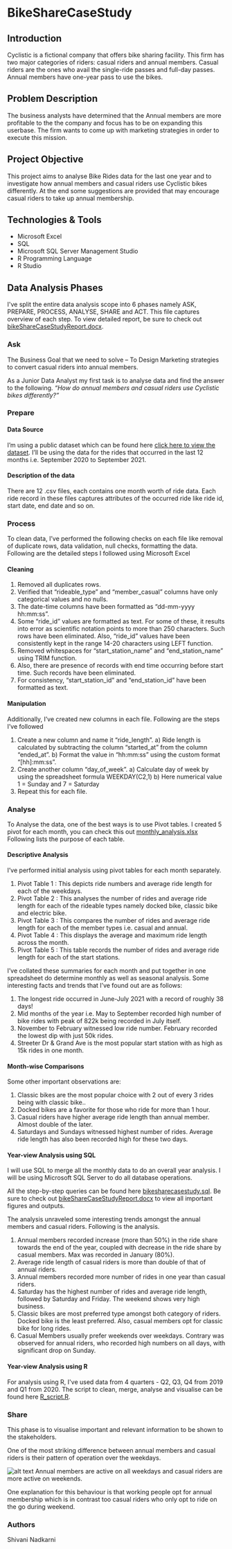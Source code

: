 # BikeShareCaseStudy
## Introduction
Cyclistic is a fictional company that offers bike sharing facility. This firm has two major categories of riders: casual riders and annual members. Casual riders are the ones who avail the single-ride passes and full-day passes. Annual members have one-year pass to use the bikes. 

## Problem Description 
The business analysts have determined that the Annual members are more profitable to the the company and focus has to be on expanding this userbase. The firm wants to come up with marketing strategies in order to execute this mission.

## Project Objective
This project aims to analyse Bike Rides data for the last one year and to investigate how annual members and casual riders use Cyclistic bikes differently. At the end some suggestions are provided that may encourage casual riders to take up annual membership.

## Technologies & Tools
* Microsoft Excel
* SQL
* Microsoft SQL Server Management Studio
* R Programming Language
* R Studio

## Data Analysis Phases
I've split the entire data analysis scope into 6 phases namely ASK, PREPARE, PROCESS, ANALYSE, SHARE and ACT. This file captures overview of each step. To view detailed report, be sure to check out [bikeShareCaseStudyReport.docx](https://github.com/shivani-nadkarni/BikeShareCaseStudy/blob/master/caseStudyReport.docx).

### Ask
The Business Goal that we need to solve – To Design  Marketing strategies to convert casual riders into annual members.

As a Junior Data Analyst my first task is to analyse data and find the answer to the following.
*“How do annual members and casual riders use Cyclistic bikes differently?”*

### Prepare

#### Data Source
I’m using a public dataset which can be found here [click here to view the dataset](https://divvy-tripdata.s3.amazonaws.com/index.html).
I’ll be using the data for the rides that occurred in the last 12 months i.e. September 2020 to September 2021.

#### Description of the data
There are 12 .csv files, each contains one month worth of ride data. Each ride record in these files captures attributes of the occurred ride like ride id, start date, end date and so on.

### Process

To clean data, I’ve performed the following checks on each file like removal of duplicate rows, data validation, null checks, formatting the data. Following are the detailed steps I followed using Microsoft Excel

#### Cleaning

1.	Removed all duplicates rows.
2.	Verified that “rideable_type” and “member_casual” columns have only categorical values and no nulls.
3.	The date-time columns have been formatted as “dd-mm-yyyy hh:mm:ss”.
4.	Some “ride_id” values are formatted as text. For some of these, it results into error as scientific notation points to more than 250 characters. Such rows have been eliminated. Also, “ride_id” values have been consistently kept in the range 14-20 characters using LEFT function.
5.	Removed whitespaces for “start_station_name” and “end_station_name” using TRIM function.
6.	Also, there are presence of records with end time occurring before start time. Such records have been eliminated.
7.	For consistency, “start_station_id” and “end_station_id” have been formatted as text.

#### Manipulation
Additionally, I’ve created new columns in each file. Following are the steps I’ve followed
1)	Create a new column and name it “ride_length”.
a)	Ride length is calculated by subtracting the column “started_at” from the column “ended_at”. 
b)	Format the value in “hh:mm:ss” using the custom format “[hh]:mm:ss”.
2)	Create another column “day_of_week”.
a)	Calculate day of week by using the spreadsheet formula WEEKDAY(C2,1)
b)	Here numerical value 1 = Sunday and 7 = Saturday
3)	Repeat this for each file.

### Analyse

To Analyse the data, one of the best ways is to use Pivot tables. I created 5 pivot for each month, you can check this out [monthly_analysis.xlsx](https://github.com/shivani-nadkarni/BikeShareCaseStudy/blob/master/year_view_analysis.xlsx) Following lists the purpose of each table. 

#### Descriptive Analysis
I’ve performed initial analysis using pivot tables for each month separately.
1)	Pivot Table 1 : This depicts ride numbers and average ride length for each of the weekdays.
2)	Pivot Table 2 : This analyses the number of rides and average ride length for each of the rideable types namely docked bike, classic bike and electric bike.
3)	Pivot Table 3 : This compares the number of rides and average ride length for each of the member types i.e. casual and annual.
4)	Pivot Table 4 : This displays the average and maximum ride length across the month.
5)	Pivot Table 5 : This table records the number of rides and average ride length for each of the start stations.

I’ve collated these summaries for each month and put together in one spreadsheet do determine monthly as well as seasonal analysis.
Some interesting facts and trends that I’ve found out are as follows:
1)	The longest ride occurred in June-July 2021 with a record of roughly 38 days!
2)	Mid months of the year i.e. May to September recorded high number of bike rides with peak of 822k being recorded in July itself.
3)	November to February witnessed low ride number. February recorded the lowest dip with just 50k rides.
4)	Streeter Dr & Grand Ave is the most popular start station with as high as 15k rides in one month.

#### Month-wise Comparisons
Some other important observations are:

1)	Classic bikes are the most popular choice with 2 out of every 3 rides being with classic bike..
2)	Docked bikes are a favorite for those who ride for more than 1 hour.
3)	Casual riders have higher average ride length than annual member. Almost double of the later.
4)	Saturdays and Sundays witnessed highest number of rides. Average ride length has also been recorded high for these two days.

#### Year-view Analysis using SQL
I will use SQL to merge all the monthly data to do an overall year analysis. I will be using Microsoft SQL Server to do all database operations.

All the step-by-step queries can be found here [bikesharecasestudy.sql](https://github.com/shivani-nadkarni/BikeShareCaseStudy/blob/master/SQLscript.sql). Be sure to check out [bikeShareCaseStudyReport.docx](https://github.com/shivani-nadkarni/BikeShareCaseStudy/blob/master/caseStudyReport.docx) to view all important figures and outputs.

The analysis unraveled some interesting trends amongst the annual members and casual riders. Following is the analysis.

1)	Annual members recorded increase (more than 50%) in the ride share towards the end of the year, coupled with decrease in the ride share by casual members.  Max was recorded in January (80%).
2)	Average ride length of casual riders is more than double of that of annual riders.
3)	Annual members recorded more number of rides in one year than casual riders.
4)	Saturday has the highest number of rides and average ride length, followed by Saturday and Friday. The weekend shows very high business.
5)	Classic bikes are most preferred type amongst both category of riders. Docked bike is the least preferred. Also, casual members opt for classic bike for long rides.
6)	Casual Members usually prefer weekends over weekdays. Contrary was observed for annual riders, who recorded high numbers on all days, with significant drop on Sunday.

#### Year-view Analysis using R

For analysis using R, I've used data from 4 quarters - Q2, Q3, Q4 from 2019 and Q1 from 2020. The script to clean, merge, analyse and visualise can be found here [R_script.R](https://github.com/shivani-nadkarni/BikeShareCaseStudy/blob/master/Rscript.R ).

### Share

This phase is to visualise important and relevant information to be shown to the stakeholders.

One of the most striking difference between annual members and casual riders is their pattern of operation over the weekdays.

![alt text](https://github.com/shivani-nadkarni/BikeShareCaseStudy/blob/master/images/weeklyRides_bar.png)
Annual members are active on all weekdays and casual riders are more active on weekends.

One explanation for this behaviour is that working people opt for annual membership which is in contrast too casual riders who only opt to ride on the go during weekend.

### Authors

Shivani Nadkarni
